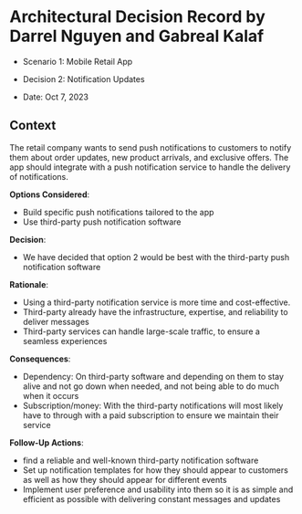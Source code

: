 # Architectural Decision Record by Darrel Nguyen and Gabreal Kalaf

  * Scenario 1: Mobile Retail App

  * Decision 2: Notification Updates

  * Date: Oct 7, 2023

## Context 
  The retail company wants to send push notifications to customers to notify them about order updates, new product arrivals, and exclusive offers. The app should integrate with a push notification service to handle the delivery of notifications.

**Options Considered**:
  * Build specific push notifications tailored to the app
  * Use third-party push notification software

**Decision**:
  * We have decided that option 2 would be best with the third-party push notification software

**Rationale**:
  * Using a third-party notification service is more time and cost-effective.
  * Third-party already have the infrastructure, expertise, and reliability to deliver messages
  * Third-party services can handle large-scale traffic, to ensure a seamless experiences

**Consequences**:
  * Dependency: On third-party software and depending on them to stay alive and not go down when needed, and not being able to do much when it occurs
  * Subscription/money: With the third-party notifications will most likely have to through with a paid subscription to ensure we maintain their service


**Follow-Up Actions**:
  * find a reliable and well-known third-party notification software
  * Set up notification templates for how they should appear to customers as well as how they should appear for different events
  * Implement user preference and usability into them so it is as simple and efficient as possible with delivering constant messages and updates